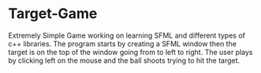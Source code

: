 # Target-Game
Extremely Simple Game working on learning SFML and different types of c++ libraries.  The program starts by creating a SFML window then the target is on the top of the window going from to left to right.  The user plays by clicking left on the mouse and the ball shoots trying to hit the target. 
